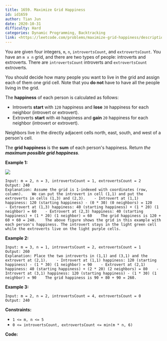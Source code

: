```yaml
---
title: 1659. Maximize Grid Happiness
id: id1659
author: Tian Jun
date: 2020-10-31
difficulty: Hard
categories: Dynamic Programming, Backtracking
link: <https://leetcode.com/problems/maximize-grid-happiness/description/>
---
```


You are given four integers, `m`, `n`, `introvertsCount`, and
`extrovertsCount`. You have an `m x n` grid, and there are two types of
people: introverts and extroverts. There are `introvertsCount` introverts and
`extrovertsCount` extroverts.

You should decide how many people you want to live in the grid and assign each
of them one grid cell. Note that you **do not** have to have all the people
living in the grid.

The **happiness** of each person is calculated as follows:

  * Introverts **start** with `120` happiness and **lose** `30` happiness for each neighbor (introvert or extrovert).
  * Extroverts **start** with `40` happiness and **gain** `20` happiness for each neighbor (introvert or extrovert).

Neighbors live in the directly adjacent cells north, east, south, and west of
a person's cell.

The **grid happiness** is the **sum** of each person's happiness. Return _the
**maximum possible grid happiness**._



**Example 1:**

![](https://assets.leetcode.com/uploads/2020/11/05/grid_happiness.png)
            
	Input: m = 2, n = 3, introvertsCount = 1, extrovertsCount = 2    
	Output: 240    
	Explanation: Assume the grid is 1-indexed with coordinates (row, column).    We can put the introvert in cell (1,1) and put the extroverts in cells (1,3) and (2,3).    - Introvert at (1,1) happiness: 120 (starting happiness) - (0 * 30) (0 neighbors) = 120    - Extrovert at (1,3) happiness: 40 (starting happiness) + (1 * 20) (1 neighbor) = 60    - Extrovert at (2,3) happiness: 40 (starting happiness) + (1 * 20) (1 neighbor) = 60    The grid happiness is 120 + 60 + 60 = 240.    The above figure shows the grid in this example with each person's happiness. The introvert stays in the light green cell while the extroverts live on the light purple cells.    

**Example 2:**
            
	Input: m = 3, n = 1, introvertsCount = 2, extrovertsCount = 1    
	Output: 260    
	Explanation: Place the two introverts in (1,1) and (3,1) and the extrovert at (2,1).    - Introvert at (1,1) happiness: 120 (starting happiness) - (1 * 30) (1 neighbor) = 90    - Extrovert at (2,1) happiness: 40 (starting happiness) + (2 * 20) (2 neighbors) = 80    - Introvert at (3,1) happiness: 120 (starting happiness) - (1 * 30) (1 neighbor) = 90    The grid happiness is 90 + 80 + 90 = 260.    

**Example 3:**
            
	Input: m = 2, n = 2, introvertsCount = 4, extrovertsCount = 0    
	Output: 240    



**Constraints:**

  * `1 <= m, n <= 5`
  * `0 <= introvertsCount, extrovertsCount <= min(m * n, 6)`


**Code:**
